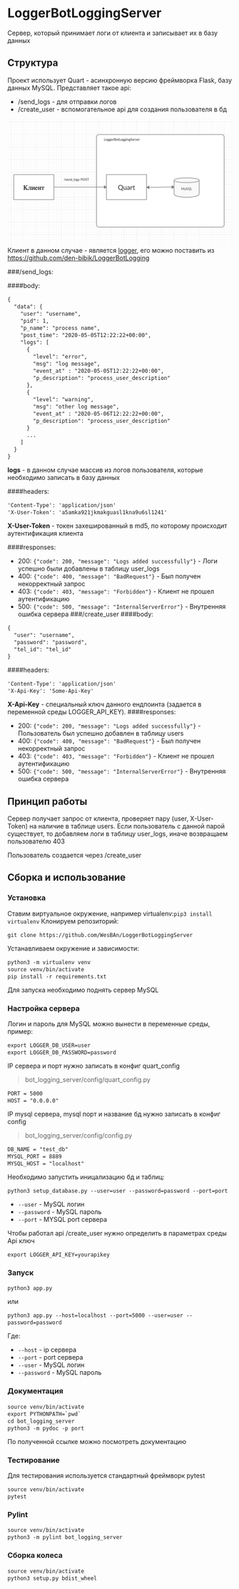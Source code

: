 # LoggerBotLoggingServer
Сервер, который принимает логи от клиента и записывает их в базу данных
## Структура
Проект использует Quart - асинхронную версию фреймворка Flask, базу данных MySQL.
Представляет такое api:
- /send_logs - для отправки логов
- /create_user - вспомогательное api для создания пользователя в бд

![Schema](static/schema.png "Схема")
Клиент в данном случае - является [logger](https://github.com/den-bibik/LoggerBotLogging),
его можно поставить из https://github.com/den-bibik/LoggerBotLogging

###/send_logs:

####body:
```
{
  "data": {
    "user": "username",
    "pid": 1,
    "p_name": "process name",
    "post_time": "2020-05-05T12:22:22+00:00",
    "logs": [
      {
        "level": "error",
        "msg": "log message",
        "event_at" : "2020-05-05T12:22:22+00:00",
        "p_description": "process_user_description"
      },
      {
        "level": "warning",
        "msg": "other log message",
        "event_at" : "2020-05-06T12:22:22+00:00",
        "p_description": "process_user_description"
      }
      ...
    ]
  }
}
```
**logs** - в данном случае массив из логов пользователя, которые необходимо записать в базу данных

####headers:
```
'Content-Type': 'application/json'
'X-User-Token': 'a5amka921jkmakguasl1kna9u6sl1241'
```
**X-User-Token** - токен захешированный в md5, по которому происходит аутентификация клиента

####responses:
- 200: `{"code": 200, "message": "Logs added successfully"}` - Логи успешно были добавлены в таблицу user_logs
- 400: `{"code": 400, "message": "BadRequest"}` - Был получен некорректный запрос
- 403: `{"code": 403, "message": "Forbidden"}` - Клиент не прошел аутентификацию
- 500: `{"code": 500, "message": "InternalServerError"}` - Внутренняя ошибка сервера
###/create_user
####body:
```
{
  "user": "username",
  "password": "password",
  "tel_id": "tel_id"
}
```

####headers:
```
'Content-Type': 'application/json'
'X-Api-Key': 'Some-Api-Key'
```
**X-Api-Key** - специальный ключ данного ендпоинта (задается в переменной среды LOGGER_API_KEY). 
####responses:
- 200: `{"code": 200, "message": "Logs added successfully"}` - Пользователь был успешно добавлен в таблицу users
- 400: `{"code": 400, "message": "BadRequest"}` - Был получен некорректный запрос
- 403: `{"code": 403, "message": "Forbidden"}` - Клиент не прошел аутентификацию
- 500: `{"code": 500, "message": "InternalServerError"}` - Внутренняя ошибка сервера


## Принцип работы
Сервер получает запрос от клиента, проверяет пару (user, X-User-Token) на наличие в таблице users.
Если пользователь с данной парой существует, то добавляем логи в таблицу user_logs, иначе возвращаем пользователю 403

Пользователь создается через /create_user


## Сборка и использование
### Установка
Ставим виртуальное окружение, например
virtualenv:`pip3 install virtualenv`
Клонируем репозиторий:

```
git clone https://github.com/WesBAn/LoggerBotLoggingServer
```
Устанавливаем окружение и зависимости:
```
python3 -m virtualenv venv
source venv/bin/activate
pip install -r requirements.txt
```

Для запуска необходимо поднять сервер MySQL
### Настройка сервера
Логин и пароль для MySQL можно вынести в переменные среды, пример:
```
export LOGGER_DB_USER=user
export LOGGER_DB_PASSWORD=password
```
IP сервера и порт нужно записать в конфиг quart_config
>bot_logging_server/config/quart_config.py
```
PORT = 5000
HOST = "0.0.0.0"
```
IP mysql сервера, mysql порт и название бд нужно записать в конфиг config
>bot_logging_server/config/config.py
```
DB_NAME = "test_db"
MYSQL_PORT = 8889
MYSQL_HOST = "localhost"
```

Необходимо запустить иницализацию бд и таблиц:
```
python3 setup_database.py --user=user --password=password --port=port
```
- `--user` - MySQL логин
- `--password` - MySQL пароль
- `--port` - MYSQL port сервера

Чтобы работал api /create_user нужно определить в параметрах среды Api ключ
```
export LOGGER_API_KEY=yourapikey
```

### Запуск
```
python3 app.py
```
или
```
python3 app.py --host=localhost --port=5000 --user=user --password=password
```
Где:
- `--host` - ip сервера
- `--port` - port сервера
- `--user` - MySQL логин
- `--password` - MySQL пароль

### Документация
```
source venv/bin/activate
export PYTHONPATH=`pwd`
cd bot_logging_server
python3 -m pydoc -p port
```
По полученной ссылке можно посмотреть документацию

### Тестирование
Для тестирования используется стандартный фреймворк pytest
```
source venv/bin/activate
pytest
```

### Pylint
```
source venv/bin/activate
python3 -m pylint bot_logging_server
```

### Сборка колеса
```
source venv/bin/activate
python3 setup.py bdist_wheel
```
